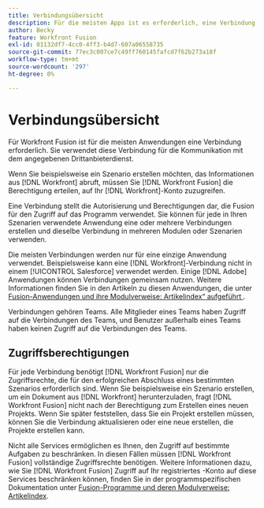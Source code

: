 ```yaml
---
title: Verbindungsübersicht
description: Für die meisten Apps ist es erforderlich, eine Verbindung zu erstellen, über  [!DNL Adobe Workfront Fusion]  mit dem angegebenen Drittanbieterdienst entsprechend den Einstellungen des spezifischen Szenarios kommunizieren kann.
author: Becky
feature: Workfront Fusion
exl-id: 01132df7-4cc0-4ff3-b4d7-607a06558735
source-git-commit: 77ec3c007ce7c49ff760145fafcd7f62b273a18f
workflow-type: tm+mt
source-wordcount: '297'
ht-degree: 0%

---
```


# Verbindungsübersicht

Für Workfront Fusion ist für die meisten Anwendungen eine Verbindung erforderlich.  Sie verwendet diese Verbindung für die Kommunikation mit dem angegebenen Drittanbieterdienst.

Wenn Sie beispielsweise ein Szenario erstellen möchten, das Informationen aus [!DNL Workfront] abruft, müssen Sie [!DNL Workfront Fusion] die Berechtigung erteilen, auf Ihr [!DNL Workfront]-Konto zuzugreifen.

Eine Verbindung stellt die Autorisierung und Berechtigungen dar, die Fusion für den Zugriff auf das Programm verwendet. Sie können für jede in Ihren Szenarien verwendete Anwendung eine oder mehrere Verbindungen erstellen und dieselbe Verbindung in mehreren Modulen oder Szenarien verwenden.

Die meisten Verbindungen werden nur für eine einzige Anwendung verwendet. Beispielsweise kann eine [!DNL Workfront]-Verbindung nicht in einem [!UICONTROL Salesforce] verwendet werden. Einige [!DNL Adobe] Anwendungen können Verbindungen gemeinsam nutzen. Weitere Informationen finden Sie in den Artikeln zu diesen Anwendungen, die unter [Fusion-Anwendungen und ihre Modulverweise: Artikelindex“ aufgeführt ](/help/workfront-fusion/references/apps-and-modules/apps-and-modules-toc.md).

Verbindungen gehören Teams. Alle Mitglieder eines Teams haben Zugriff auf die Verbindungen des Teams, und Benutzer außerhalb eines Teams haben keinen Zugriff auf die Verbindungen des Teams.

## Zugriffsberechtigungen

Für jede Verbindung benötigt [!DNL Workfront Fusion] nur die Zugriffsrechte, die für den erfolgreichen Abschluss eines bestimmten Szenarios erforderlich sind. Wenn Sie beispielsweise ein Szenario erstellen, um ein Dokument aus [!DNL Workfront] herunterzuladen, fragt [!DNL Workfront Fusion] nicht nach der Berechtigung zum Erstellen eines neuen Projekts. Wenn Sie später feststellen, dass Sie ein Projekt erstellen müssen, können Sie die Verbindung aktualisieren oder eine neue erstellen, die Projekte erstellen kann.

Nicht alle Services ermöglichen es Ihnen, den Zugriff auf bestimmte Aufgaben zu beschränken. In diesen Fällen müssen [!DNL Workfront Fusion] vollständige Zugriffsrechte benötigen. Weitere Informationen dazu, wie Sie [!DNL Workfront Fusion] Zugriff auf Ihr registriertes -Konto auf diese Services beschränken können, finden Sie in der programmspezifischen Dokumentation unter [Fusion-Programme und deren Modulverweise: Artikelindex](/help/workfront-fusion/references/apps-and-modules/apps-and-modules-toc.md).
